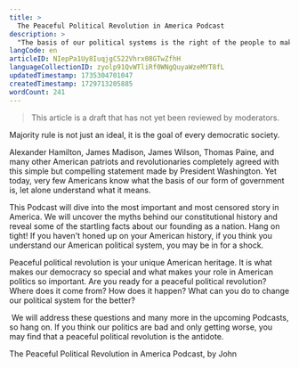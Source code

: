 ```yaml
---
title: >
  The Peaceful Political Revolution in America Podcast
description: >
  "The basis of our political systems is the right of the people to make and to alter their constitutions of government." G.Washington
langCode: en
articleID: NIepPa1Uy8IuqjgCS22Vhrx08GTwZfhH
languageCollectionID: zyolp91QvWTliRf0WNgQuyaWzeMYT8fL
updatedTimestamp: 1735304701047
createdTimestamp: 1729713205885
wordCount: 241
---
```


> This article is a draft that has not yet been reviewed by moderators.

Majority rule is not just an ideal, it is the goal of every democratic society.

Alexander Hamilton, James Madison, James Wilson, Thomas Paine, and many other American patriots and revolutionaries completely agreed with this simple but compelling statement made by President Washington. Yet today, very few Americans know what the basis of our form of government is, let alone understand what it means.

This Podcast will dive into the most important and most censored story in America. We will uncover the myths behind our constitutional history and reveal some of the startling facts about our founding as a nation. Hang on tight! If you haven't honed up on your American history, if you think you understand our American political system, you may be in for a shock.

Peaceful political revolution is your unique American heritage. It is what makes our democracy so special and what makes your role in American politics so important. Are you ready for a peaceful political revolution? Where does it come from? How does it happen? What can you do to change our political system for the better?

 We will address these questions and many more in the upcoming Podcasts, so hang on. If you think our politics are bad and only getting worse, you may find that a peaceful political revolution is the antidote.

<dynamic-image imageid="817dd285-822b-4f37-e2d5-14c5ddf21a00" alt="Podcast logo and QR code"><p>The Peaceful Political Revolution in America Podcast, by John</p></dynamic-image>